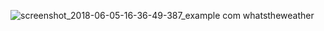 ![screenshot_2018-06-05-16-36-49-387_example com whatstheweather](https://user-images.githubusercontent.com/26745548/40971368-367ab896-68df-11e8-9d2d-5b9d0a0f2dfa.png)
